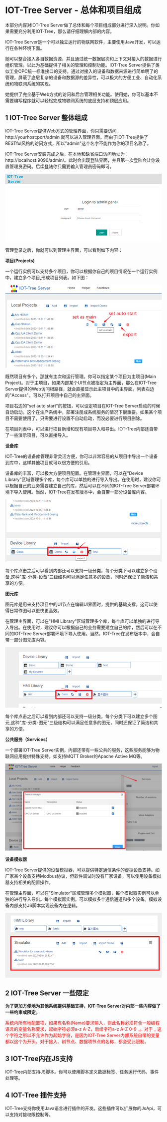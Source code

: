 IOT-Tree Server - 总体和项目组成
==



本部分内容对IOT-Tree Server做了总体和每个项目组成部分进行深入说明。你如果需要充分利用IOT-Tree，那么请仔细理解内部的内容。

IOT-Tree Server是一个可以独立运行的物联网软件，主要使用Java开发，可以运行在各种环境下面。

她可以整合接入各自数据资源，并且通过统一数据层次和上下文对接入的数据进行组织管理。以此为基础提供了相关的管理和控制功能。IOT-Tree Server提供了类似工业OPC统一标准接口的支持。通过对接入的设备和数据来源进行简单明了的管理，屏蔽了底层复杂的设备和数据源的差异性，可以极大的方便工业、自动化系统和物联网系统的实现。

她提供了完全基于Web方式的访问和后台管理相关功能。使用她，你可以基本不需要编写程序就可以轻松完成物联网系统的底层支持和顶层应用。




## 1 IOT-Tree Server 整体组成


IOT-Tree Server提供Web方式的管理界面，你只需要访问 http://yourhost:port/admin 就可以进入管理界面。而由于IOT-Tree提供了RESTful风格的访问方式，所以"admin"这个名字不能作为你的项目名称了。

IOT-Tree Server安装完成之后，在本地和缺省端口访问地址为：http://localhost:9090/admin/。此时会出现登陆界面，并且第一次登陆会让你设置管理员密码。后续登陆你只需要输入管理员密码即可。



<img src="../img/g_login.png">


管理登录之后，你就可以到管理主界面，可以看到如下内容：



**项目(Projects)**

一个运行实例可以支持多个项目，你可以根据你自己的项目情况在一个运行实例中，建立多个项目,形成项目列表。如下图：

 <img src="../img/main/m001.png" />


既然项目有多个，那就有主次和运行管理。你可以指定某个项目为主项目(Main Project)。对于主项目，如果内部某个UI节点被指定为主界面，那么在IOT-Tree Server提供的Web访问根路径，就会直接显示此主项目中的主界面。列表右边的"Access"，可以打开项目中自己的主界面。

项目右边的"set auto start"的按钮，可以设定项目在IOT-Tree Server启动的时候自动启动。这个在生产系统中，部署注册成系统服务的情况下很重要。如果某个项目不需要使用了，只需要进行设置不自动启动，而没必要进行项目删除。

在项目列表中，可以进行项目新增和现有项目导入和导出。IOT-Tree内部还自带了一些演示项目，可以直接导入。



**设备库**


IOT-Tree的设备库管理非常灵活方便，你可以非常容易的从项目中导出一个设备到库中，这样其他项目就可以很方便的引用。

设备库的丰富，可以极大方便项目配置。在管理主界面，可以在"Device Library"区域管理多个库，每个库可以单独的进行导入导出。在使用时，建议你可以根据自己的业务需要建立自己的库，然后可以在不同的IOT-Tree Server部署环境下导入使用。当然，IOT-Tree在发布版本中，会自带一部分设备库内容。



 <img src="../img/main/m002.png" />


每个库点击之后可以看到内部还可以支持一级分类，每个分类下可以建立多个设备,这种"库-分类-设备"三级结构可以满足任意多的设备，同时还保证了简洁和共享的方便。




**图元库**


图元库是用来支持项目中的UI节点在编辑UI界面时，提供的基础支撑，这可以使得日常作图可以更快更高效。

在管理主界面，可以在"HMI Library"区域管理多个库，每个库可以单独的进行导入导出。在使用时，建议你可以根据自己的业务需要建立自己的库，然后可以在不同的IOT-Tree Server部署环境下导入使用。当然，IOT-Tree在发布版本中，会自带一部分图元库内容。



 <img src="../img/main/m003.png" />


每个库点击之后可以看到内部还可以支持一级分类，每个分类下可以建立多个图元,这种"库-分类-图元"三级结构可以满足任意多的图元，同时还保证了简洁和共享的方便。



**公共服务（Services）**


一个部署IOT-Tree Server实例，内部还带有一些公共的服务，这些服务能够为物联网应用提供特殊支持。如支持MQTT Broker的Apache Active MQ等。



<img src="../img/main/m004.png" />

**设备模拟器**


IOT-Tree Server提供的设备模拟器，可以提供特定通信条件的虚拟设备支持。如厂家某个设备支持Modbus协议，但软件调试时没有厂家设备，可以使用设备模拟器支持相关的配置操作。

在管理主界面，可以在"Simulator"区域管理多个模拟器，每个模拟器实例可以单独的进行导入导出。每个模拟器实例，可以模拟多个通信通道和多个设备。模拟设备内部支持JS脚本实现设备内在逻辑。



<img src="../img/main/m005.png" />


## 2 IOT-Tree Server 一些限定


**为了更加方便地为其他系统提供基础支持，IOT-Tree Server对内部一些内容做了一些约束或限定。**



<font color=red>

系统内所有地配置项，如果有名称(Name)要求输入，则此名称必须符合一般编程语言的变量名称要求，起始字符必须a-z A-Z，后续字符a-z A-Z 0-9 _。对于 _ 这个字符之所以不允许作为起始字符，是因为IOT-Tree Server内部系统自带的变量都以这个为开头。对于接入、树节点、数据项节点的名称，都会受此限制。


</font>

## 3 IOT-Tree内在JS支持


IOT-Tree内部支持JS脚本。你可以使用脚本定义数据标签、任务运行代码、事件处理等。



## 4 IOT-Tree 插件支持


IOT-Tree支持你使用Java语言进行插件的开发。这些插件可以扩展你的JsApi，可以支持对接权限控制等。




